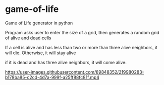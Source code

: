 # game-of-life
Game of Life generator in python

Program asks user to enter the size of a grid, then generates a random grid of alive and dead cells

If a cell is alive and has less than two or more than three alive neighbors, it will die. Otherwise, it will stay alive

if it is dead and has three alive neighbors, it will come alive.



https://user-images.githubusercontent.com/89848352/219980283-b178ba85-c2cd-4d7a-999f-a25ff88fc81f.mp4

